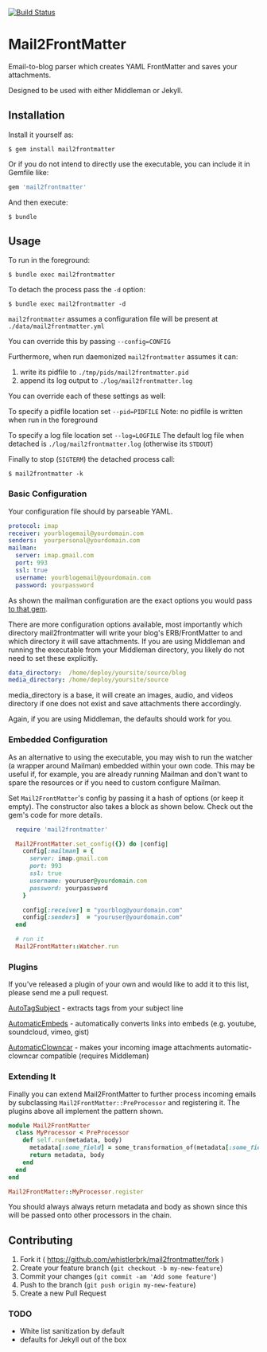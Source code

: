 [![Build Status](https://travis-ci.org/whistlerbrk/Mail2FrontMatter.svg?branch=master)](https://travis-ci.org/whistlerbrk/Mail2FrontMatter)

# Mail2FrontMatter

Email-to-blog parser which creates YAML FrontMatter and saves your attachments.

Designed to be used with either Middleman or Jekyll.

## Installation

Install it yourself as:

    $ gem install mail2frontmatter

Or if you do not intend to directly use the executable, you can include it in Gemfile like:

```ruby
gem 'mail2frontmatter'
```

And then execute:

    $ bundle

## Usage

To run in the foreground:

    $ bundle exec mail2frontmatter

To detach the process pass the ```-d``` option:

    $ bundle exec mail2frontmatter -d

```mail2frontmatter``` assumes a configuration file will be present at ```./data/mail2frontmatter.yml```

You can override this by passing ```--config=CONFIG```

Furthermore, when run daemonized ```mail2frontmatter``` assumes it can:

1. write its pidfile to ```./tmp/pids/mail2frontmatter.pid```
2. append its log output to ```./log/mail2frontmatter.log```

You can override each of these settings as well:

To specify a pidfile location set ```--pid=PIDFILE```
Note: no pidfile is written when run in the foreground

To specify a log file location set ```--log=LOGFILE```
The default log file when detached is ```./log/mail2frontmatter.log``` (otherwise its ```STDOUT```)

Finally to stop (```SIGTERM```) the detached process call:

    $ mail2frontmatter -k

### Basic Configuration

Your configuration file should by parseable YAML. 

```yaml
protocol: imap
receiver: yourblogemail@yourdomain.com
senders:  yourpersonal@yourdomain.com
mailman:
  server: imap.gmail.com
  port: 993
  ssl: true
  username: yourblogemail@yourdomain.com
  password: yourpassword
```

As shown the mailman configuration are the exact options you would pass [to that gem](https://github.com/titanous/mailman/blob/master/USER_GUIDE.md).

There are more configuration options available, most importantly which directory mail2frontmatter will write your blog's ERB/FrontMatter to and which directory it will save attachments. If you are using Middleman and running the executable from your Middleman directory, you likely do not need to set these explicitly.

```yaml
data_directory:  /home/deploy/yoursite/source/blog
media_directory: /home/deploy/yoursite/source
```

media_directory is a base, it will create an images, audio, and videos directory if one does not exist and save attachments there accordingly.

Again, if you are using Middleman, the defaults should work for you.

### Embedded Configuration

As an alternative to using the executable, you may wish to run the watcher (a wrapper around Mailman) embedded within your own code. This may be useful if, for example, you are already running Mailman and don't want to spare the resources or if you need to custom configure Mailman.

Set ```Mail2FrontMatter```'s config by passing it a hash of options (or keep it empty). The constructor also takes a block as shown below. Check out the gem's code for more details.

```ruby
  require 'mail2frontmatter'

  Mail2FrontMatter.set_config({}) do |config|
    config[:mailman] = {
      server: imap.gmail.com
      port: 993
      ssl: true
      username: youruser@yourdomain.com
      password: yourpassword
    }

    config[:receiver] = "yourblog@yourdomain.com"
    config[:senders]  = "youruser@yourdomain.com"
  end

  # run it
  Mail2FrontMatter::Watcher.run
```

### Plugins

If you've released a plugin of your own and would like to add it to this list, please send me a pull request.

[AutoTagSubject](https://github.com/whistlerbrk/m2fm-autotag-subject) - extracts tags from your subject line

[AutomaticEmbeds](https://github.com/whistlerbrk/m2fm-automatic-embeds) - automatically converts links into embeds (e.g. youtube, soundcloud, vimeo, gist)

[AutomaticClowncar](https://github.com/whistlerbrk/m2fm-automatic-clowncar) - makes your incoming image attachments automatic-clowncar compatible (requires Middleman)

### Extending It

Finally you can extend Mail2FrontMatter to further process incoming emails by subclassing ```Mail2FrontMatter::PreProcessor``` and registering it. The plugins above all implement the pattern shown.

```ruby
module Mail2FrontMatter
  class MyProcessor < PreProcessor
    def self.run(metadata, body)
      metadata[:some_field] = some_transformation_of(metadata[:some_field])
      return metadata, body
    end
  end
end

Mail2FrontMatter::MyProcessor.register
```

You should always always return metadata and body as shown since this will be passed onto other processors in the chain.

## Contributing

1. Fork it ( https://github.com/whistlerbrk/mail2frontmatter/fork )
2. Create your feature branch (`git checkout -b my-new-feature`)
3. Commit your changes (`git commit -am 'Add some feature'`)
4. Push to the branch (`git push origin my-new-feature`)
5. Create a new Pull Request

### TODO

* White list sanitization by default
* defaults for Jekyll out of the box

